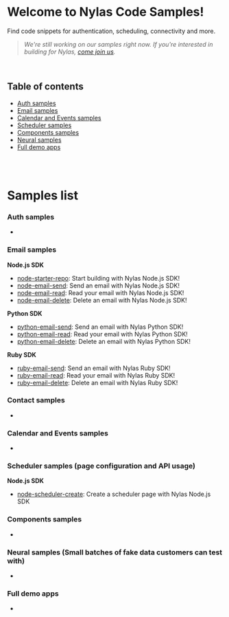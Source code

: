 # Welcome to Nylas Code Samples!

Find code snippets for authentication, scheduling, connectivity and more.

> _We're still working on our samples right now. If you're interested in building for Nylas, [come join us](https://jobs.lever.co/nylas/?department=Engineering)._

<br />

## Table of contents

- [Auth samples](https://github.com/nylas-samples#auth-samples)
- [Email samples](https://github.com/nylas-samples#email-samples)
- [Calendar and Events samples](https://github.com/nylas-samples#calendar-and-events-samples)
- [Scheduler samples](https://github.com/nylas-samples#scheduler-samples)
- [Components samples](https://github.com/nylas-samples#components-samples)
- [Neural samples](https://github.com/nylas-samples#neural-samples)
- [Full demo apps](https://github.com/nylas-samples#full-demo-apps)

<br />
<br />

# Samples list

### Auth samples

- [](https://github.com/nylas-samples/)

### Email samples

**Node.js SDK**
- [node-starter-repo](https://github.com/nylas-samples/node-starter-repo): Start building with Nylas Node.js SDK!
- [node-email-send](https://github.com/nylas-samples/node-email-send): Send an email with Nylas Node.js SDK!
- [node-email-read](https://github.com/nylas-samples/node-email-read): Read your email with Nylas Node.js SDK!
- [node-email-delete](https://github.com/nylas-samples/node-delete-email): Delete an email with Nylas Node.js SDK!

**Python SDK**

- [python-email-send](https://github.com/nylas-samples/python-email-send): Send an email with Nylas Python SDK!
- [python-email-read](https://github.com/nylas-samples/python-email-read): Read your email with Nylas Python SDK!
- [python-email-delete](https://github.com/nylas-samples/python-email-delete): Delete an email with Nylas Python SDK!

**Ruby SDK**

- [ruby-email-send](https://github.com/nylas-samples/ruby-email-send): Send an email with Nylas Ruby SDK!
- [ruby-email-read](https://github.com/nylas-samples/ruby-email-read): Read your email with Nylas Ruby SDK!
- [ruby-email-delete](https://github.com/nylas-samples/ruby-email-delete): Delete an email with Nylas Ruby SDK!

### Contact samples

- [](https://github.com/nylas-samples/)

### Calendar and Events samples

- [](https://github.com/nylas-samples/)

### Scheduler samples (page configuration and API usage)

**Node.js SDK**

- [node-scheduler-create](https://github.com/nylas-samples/node-scheduler-create): Create a scheduler page with Nylas Node.js SDK

### Components samples

- [](https://github.com/nylas-samples/)

### Neural samples (Small batches of fake data customers can test with)

- [](https://github.com/nylas-samples/)

### Full demo apps

- [](https://github.com/nylas-samples/)

<br />
<br />
